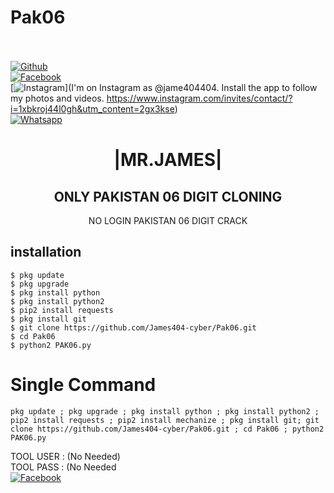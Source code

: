 # Pak06
<b></b> </br> <br>[![Github](https://img.shields.io/badge/Github-JAMES404-dimgray?style=flat-square&logo=github)](https://github.com/James404-cyber)<br> [![Facebook](https://img.shields.io/badge/Facebook-+JAMES-blue?style=flat-square&logo=facebook)](https://www.facebook.com/Apni.bapka.account7)<br> [![Instagram](https://img.shields.io/badge/Instagram-JAMES404-hotpink?style=flat-square&logo=instagram)](I'm on Instagram as @jame404404. Install the app to follow my photos and videos. https://www.instagram.com/invites/contact/?i=1xbkroj44l0gh&utm_content=2gx3kse)<br> [![Whatsapp](https://img.shields.io/badge/Whatsapp-James-deepgreen?style=flat-square&logo=whatsapp)](https://chat.whatsapp.com/Dy3uWB9hOsrCvu49DaKP1n)



<h1 align="center"> |MR.JAMES|</h1>

<h2 align="center"> ONLY PAKISTAN 06 DIGIT CLONING </h2>

<p align="center">
      NO LOGIN PAKISTAN 06 DIGIT CRACK
</p>






## <b>installation</b>

```
$ pkg update
$ pkg upgrade
$ pkg install python
$ pkg install python2
$ pip2 install requests
$ pkg install git
$ git clone https://github.com/James404-cyber/Pak06.git
$ cd Pak06
$ python2 PAK06.py
```

# Single Command 

```
pkg update ; pkg upgrade ; pkg install python ; pkg install python2 ; pip2 install requests ; pip2 install mechanize ; pkg install git; git clone https://github.com/James404-cyber/Pak06.git ; cd Pak06 ; python2 PAK06.py
```
 TOOL USER : (No Needed)</br>
 TOOL PASS : (No Needed</br>
 [![Facebook](https://img.shields.io/badge/Facebook-JAMES-blue?style=flat-square&logo=facebook)](https://www.facebook.com/Apni.bapka.account7)</br>
